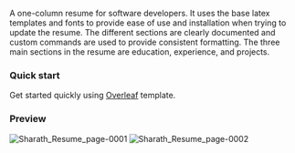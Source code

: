 A one-column resume for software developers. It uses the base latex templates and fonts to provide ease of use and installation when trying to update the resume. The different sections are clearly documented and custom commands are used to provide consistent formatting. The three main sections in the resume are education, experience, and projects.

### Quick start

Get started quickly using [Overleaf](https://www.overleaf.com/latex/templates/sde-template-sharath/srkjmnmjfmnz) template.

### Preview

![Sharath_Resume_page-0001](https://github.com/Sharath1036/resume/assets/83855796/72a5cd7e-7876-48b1-9fdb-bcc50e0bd1c0)
![Sharath_Resume_page-0002](https://github.com/Sharath1036/resume/assets/83855796/73c5f974-920a-464b-9519-aa4912d2c3b0)

